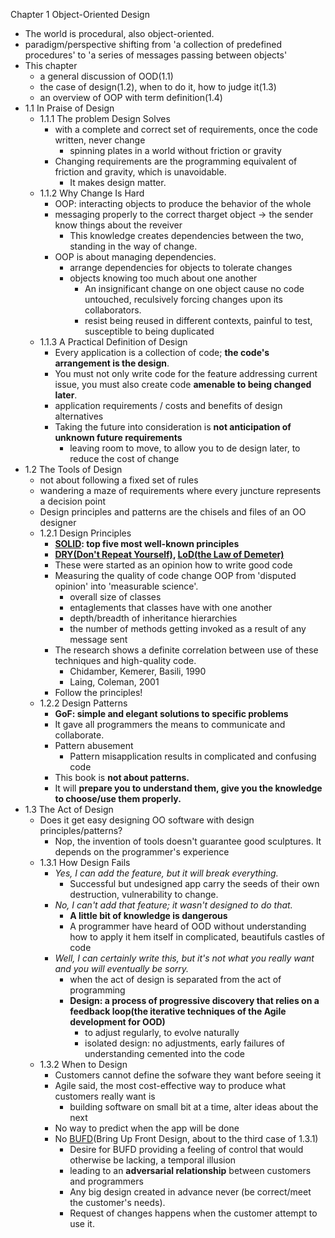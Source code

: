 Chapter 1 Object-Oriented Design
- The world is procedural, also object-oriented.
- paradigm/perspective shifting from 'a collection of predefined procedures' to 'a series of messages passing between objects'
- This chapter
   - a general discussion of OOD(1.1)
   - the case of design(1.2), when to do it, how to judge it(1.3)
   - an overview of OOP with term definition(1.4)
- 1.1 In Praise of Design
   - 1.1.1 The problem Design Solves
      - with a complete and correct set of requirements, once the code written, never change
         - spinning plates in a world without friction or gravity
      - Changing requirements are the programming equivalent of friction and gravity, which is unavoidable.
         - It makes design matter.
   - 1.1.2 Why Change Is Hard
      - OOP: interacting objects to produce the behavior of the whole
      - messaging properly to the correct tharget object -> the sender know things about the reveiver
         - This knowledge creates dependencies between the two, standing in the way of change.
      - OOP is about managing dependencies.
         - arrange dependencies for objects to tolerate changes
         - objects knowing too much about one another
            - An insignificant change on one object cause no code untouched, reculsively forcing changes upon its collaborators.
            - resist being reused in different contexts, painful to test, susceptible to being duplicated
   - 1.1.3 A Practical Definition of Design
      - Every application is a collection of code; **the code's arrangement is the design**.
      - You must not only write code for the feature addressing current issue, you must also create code **amenable to being changed later**.
      - application requirements / costs and benefits of design alternatives
      - Taking the future into consideration is **not anticipation of unknown future requirements**
         - leaving room to move, to allow you to de design later, to reduce the cost of change
- 1.2 The Tools of Design
   - not about following a fixed set of rules
   - wandering a maze of requirements where every juncture represents a decision point
   - Design principles and patterns are the chisels and files of an OO designer
   - 1.2.1 Design Principles
      - **[SOLID](https://en.wikipedia.org/wiki/SOLID): top five most well-known principles**
      - **[DRY(Don't Repeat Yourself)](https://en.wikipedia.org/wiki/Don%27t_repeat_yourself), [LoD(the Law of Demeter)](https://en.wikipedia.org/wiki/Law_of_Demeter)**
	  - These were started as an opinion how to write good code
	  - Measuring the quality of code change OOP from 'disputed opinion' into 'measurable science'.
		  - overall size of classes
		  - entaglements that classes have with one another
		  - depth/breadth of inheritance hierarchies
		  - the number of  methods getting invoked as a result of any message sent
	  - The research shows a definite correlation between use of these techniques and high-quality code.
		  - Chidamber, Kemerer, Basili, 1990
		  - Laing, Coleman, 2001
	  - Follow the principles!
   - 1.2.2 Design Patterns
      - **GoF: simple and elegant solutions to specific problems**
      - It gave all programmers the means to communicate and collaborate.
      - Pattern abusement
		- Pattern misapplication results in complicated and confusing code
	  - This book is **not about patterns.**
	  - It will **prepare you to understand them, give you the knowledge to choose/use them properly.**
- 1.3 The Act of Design
   - Does it get easy designing OO software with design principles/patterns? 
      - Nop, the invention of tools doesn't guarantee good sculptures. It depends on the programmer's experience
   - 1.3.1 How Design Fails
      - *Yes, I can add the feature, but it will break everything.*
	     - Successful but undesigned app carry the seeds of their own destruction, vulnerability to change.
	  - *No, I can't add that feature; it wasn't designed to do that.*
	     - **A little bit of knowledge is dangerous**
		 - A programmer have heard of OOD without understanding how to apply it hem itself in complicated, beautifuls castles of code
	  - *Well, I can certainly write this, but it's not what you really want and you will eventually be sorry.*
	     - when the act of design is separated from the act of programming
		 - **Design: a process of progressive discovery that relies on a feedback loop(the iterative techniques of the Agile development for OOD)**
		    - to adjust regularly, to evolve naturally
			- isolated design: no adjustments, early failures of understanding cemented into the code
   - 1.3.2 When to Design
      - Customers cannot define the sofware they want before seeing it
      - Agile said, the most cost-effective way to produce what customers really want is
	     - building software on small bit at a time, alter ideas about the next
	  - No way to predict when the app will be done
	  - No [BUFD](https://en.wikipedia.org/wiki/Big_Design_Up_Front)(Bring Up Front Design, about to the third case of 1.3.1)
	     - Desire for BUFD providing a feeling of control that would otherwise be lacking, a temporal illusion
	     - leading to an **adversarial relationship** between customers and programmers
		 - Any big design created in advance never (be correct/meet the customer's needs).
		 - Request of changes happens when the customer attempt to use it.
	  
